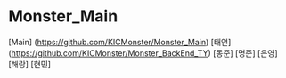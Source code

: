 # Monster_Main
 
 
[Main] (https://github.com/KICMonster/Monster_Main)
[태연] (https://github.com/KICMonster/Monster_BackEnd_TY)
[동준]
[명준]
[은영]
[해랑]
[현민]
